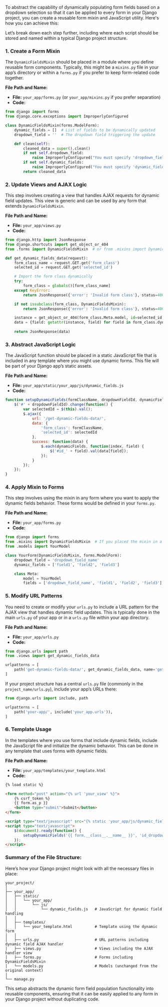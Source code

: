 To abstract the capability of dynamically populating form fields based on a dropdown selection so that it can be applied to every form in your Django project, you can create a reusable form mixin and JavaScript utility. Here's how you can achieve this:

Let’s break down each step further, including where each script should be stored and named within a typical Django project structure.

### 1. **Create a Form Mixin**
The `DynamicFieldsMixin` should be placed in a module where you define reusable form components. Typically, this might be a `mixins.py` file in your app’s directory or within a `forms.py` if you prefer to keep form-related code together.

**File Path and Name:**
- **File:** `your_app/forms.py` (or `your_app/mixins.py` if you prefer separation)
- **Code:**

```python
from django import forms
from django.core.exceptions import ImproperlyConfigured

class DynamicFieldsMixin(forms.ModelForm):
    dynamic_fields = []  # List of fields to be dynamically updated
    dropdown_field = ''  # The dropdown field triggering the update

    def clean(self):
        cleaned_data = super().clean()
        if not self.dropdown_field:
            raise ImproperlyConfigured("You must specify 'dropdown_field' in the form class.")
        if not self.dynamic_fields:
            raise ImproperlyConfigured("You must specify 'dynamic_fields' in the form class.")
        return cleaned_data
```

### 2. **Update Views and AJAX Logic**
This step involves creating a view that handles AJAX requests for dynamic field updates. This view is generic and can be used by any form that extends `DynamicFieldsMixin`.

**File Path and Name:**
- **File:** `your_app/views.py`
- **Code:**

```python
from django.http import JsonResponse
from django.shortcuts import get_object_or_404
from .forms import DynamicFieldsMixin  # or from .mixins import DynamicFieldsMixin if using a separate file

def get_dynamic_fields_data(request):
    form_class_name = request.GET.get('form_class')
    selected_id = request.GET.get('selected_id')

    # Import the form class dynamically
    try:
        form_class = globals()[form_class_name]
    except KeyError:
        return JsonResponse({'error': 'Invalid form class'}, status=400)

    if not issubclass(form_class, DynamicFieldsMixin):
        return JsonResponse({'error': 'Invalid form class'}, status=400)

    instance = get_object_or_404(form_class.Meta.model, id=selected_id)
    data = {field: getattr(instance, field) for field in form_class.dynamic_fields}
    
    return JsonResponse(data)
```

### 3. **Abstract JavaScript Logic**
The JavaScript function should be placed in a static JavaScript file that is included in any template where you might use dynamic forms. This file will be part of your Django app’s static assets.

**File Path and Name:**
- **File:** `your_app/static/your_app/js/dynamic_fields.js`
- **Code:**

```javascript
function setupDynamicFields(formClassName, dropdownFieldId, dynamicFields) {
    $('#' + dropdownFieldId).change(function() {
        var selectedId = $(this).val();
        $.ajax({
            url: '/get-dynamic-fields-data/',
            data: {
                'form_class': formClassName,
                'selected_id': selectedId
            },
            success: function(data) {
                $.each(dynamicFields, function(index, field) {
                    $('#id_' + field).val(data[field]);
                });
            }
        });
    });
}
```

### 4. **Apply Mixin to Forms**
This step involves using the mixin in any form where you want to apply the dynamic fields behavior. These forms would be defined in your `forms.py`.

**File Path and Name:**
- **File:** `your_app/forms.py`
- **Code:**

```python
from django import forms
from .mixins import DynamicFieldsMixin  # If you placed the mixin in a separate file
from .models import YourModel

class YourForm(DynamicFieldsMixin, forms.ModelForm):
    dropdown_field = 'dropdown_field_name'
    dynamic_fields = ['field1', 'field2', 'field3']

    class Meta:
        model = YourModel
        fields = ['dropdown_field_name', 'field1', 'field2', 'field3']
```

### 5. **Modify URL Patterns**
You need to create or modify your `urls.py` to include a URL pattern for the AJAX view that handles dynamic field updates. This is typically done in the main `urls.py` of your app or in a `urls.py` file within your app directory.

**File Path and Name:**
- **File:** `your_app/urls.py`
- **Code:**

```python
from django.urls import path
from .views import get_dynamic_fields_data

urlpatterns = [
    path('get-dynamic-fields-data/', get_dynamic_fields_data, name='get_dynamic_fields_data'),
]
```

If your project structure has a central `urls.py` file (commonly in the `project_name/urls.py`), include your app’s URLs there:

```python
from django.urls import include, path

urlpatterns = [
    path('your-app/', include('your_app.urls')),
]
```

### 6. **Template Usage**
In the templates where you use forms that include dynamic fields, include the JavaScript file and initialize the dynamic behavior. This can be done in any template that uses forms with dynamic fields.

**File Path and Name:**
- **File:** `your_app/templates/your_template.html`
- **Code:**

```html
{% load static %}

<form method="post" action="{% url 'your_view' %}">
    {% csrf_token %}
    {{ form.as_p }}
    <button type="submit">Submit</button>
</form>

<script type="text/javascript" src="{% static 'your_app/js/dynamic_fields.js' %}"></script>
<script type="text/javascript">
    $(document).ready(function() {
        setupDynamicFields('{{ form.__class__.__name__ }}', 'id_dropdown_field_name', ['field1', 'field2', 'field3']);
    });
</script>
```

### Summary of the File Structure:

Here’s how your Django project might look with all the necessary files in place:

```
your_project/
│
├── your_app/
│   ├── static/
│   │   └── your_app/
│   │       └── js/
│   │           └── dynamic_fields.js   # JavaScript for dynamic field handling
│   │
│   ├── templates/
│   │   └── your_template.html          # Template using the dynamic form
│   │
│   ├── urls.py                         # URL patterns including dynamic field AJAX handler
│   ├── views.py                        # Views including the AJAX handler view
│   ├── forms.py                        # Forms including DynamicFieldsMixin
│   └── models.py                       # Models (unchanged from the original context)
│
└── manage.py
```

This setup abstracts the dynamic form field population functionality into reusable components, ensuring that it can be easily applied to any form in your Django project without duplicating code.